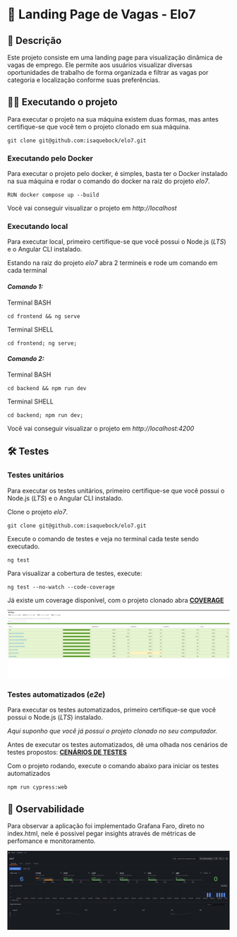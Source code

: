 # 🚀 Landing Page de Vagas - Elo7

## 📄 Descrição
Este projeto consiste em uma landing page para visualização dinâmica de vagas de emprego. Ele permite aos usuários visualizar diversas oportunidades de trabalho de forma organizada e filtrar as vagas por categoria e localização conforme suas preferências.

## 🏃‍♂️ Executando o projeto

Para executar o projeto na sua máquina existem duas formas, mas antes certifique-se que você tem o projeto clonado em sua máquina.

    git clone git@github.com:isaquebock/elo7.git

### Executando pelo Docker
Para executar o projeto pelo docker, é simples, basta ter o Docker instalado na sua máquina e rodar o comando do docker na raiz do projeto *elo7*.

    RUN docker compose up --build

Você vai conseguir visualizar o projeto em _http://localhost_ 

### Executando local
Para executar local, primeiro certifique-se que você possui o Node.js (*LTS*) e o Angular CLI instalado.

Estando na raiz do projeto *elo7* abra 2 termineis e rode um comando em cada terminal

#### *Comando 1:*<br>
Terminal BASH

    cd frontend && ng serve

Terminal SHELL

    cd frontend; ng serve;

#### *Comando 2:*<br>
Terminal BASH

    cd backend && npm run dev

Terminal SHELL

    cd backend; npm run dev;

Você vai conseguir visualizar o projeto em _http://localhost:4200_ 

## 🛠️ Testes
### Testes unitários

Para executar os testes unitários, primeiro certifique-se que você possui o Node.js (*LTS*) e o Angular CLI instalado.

Clone o projeto *elo7*.<br>

    git clone git@github.com:isaquebock/elo7.git

Execute o comando de testes e veja no terminal cada teste sendo executado.<br>

    ng test
    
Para visualizar a cobertura de testes, execute:<br>

    ng test --no-watch --code-coverage

Já existe um coverage disponível, com o projeto clonado abra **[COVERAGE](./frontend/coverage/frontend/index.html)**

![grafana](./frontend/docs/images/coverage.png)

### Testes automatizados (*e2e*)

Para executar os testes automatizados, primeiro certifique-se que você possui o Node.js (*LTS*) instalado.

*Aqui suponho que você já possui o projeto clonado no seu computador.*

Antes de executar os testes automatizados, dê uma olhada nos cenários de testes propostos: **[CENÁRIOS DE TESTES](./frontend/docs/scenarios.md)**

Com o projeto rodando, execute o comando abaixo para iniciar os testes automatizados<br>

    npm run cypress:web
   
## 👀 Oservabilidade
Para observar a aplicação foi implementado Grafana Faro, direto no index.html, nele é possivel pegar insights através de métricas de perfomance e monitoramento.

![grafana](./frontend/docs/images/grafana.png)